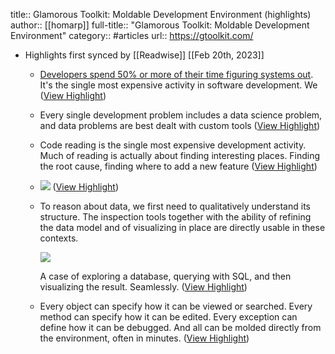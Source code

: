 title:: Glamorous Toolkit: Moldable Development Environment (highlights)
author:: [[homarp]]
full-title:: "Glamorous Toolkit: Moldable Development Environment"
category:: #articles
url:: https://gtoolkit.com/

- Highlights first synced by [[Readwise]] [[Feb 20th, 2023]]
	- [Developers spend 50% or more of their time figuring systems out](https://blog.feenk.com/developers-spend-most-of-their-time-figuri-7aj1ocjhe765vvlln8qqbuhto/). It's the single most expensive activity in software development. We ([View Highlight](https://read.readwise.io/read/01gft3pnmms1s07vtac097735a))
	- Every single development problem includes a data science problem, and data problems are best dealt with custom tools ([View Highlight](https://read.readwise.io/read/01gft3q2f1vfj21pgnrw6ewxnp))
	- Code reading is the single most expensive development activity. Much of reading is actually about finding interesting places. Finding the root cause, finding where to add a new feature ([View Highlight](https://read.readwise.io/read/01gft3qwrsapac3ph1pz99avsj))
	- ![](https://gtoolkit.com/assets/pictures/gtr-famix-argouml.png) ([View Highlight](https://read.readwise.io/read/01gft3qzjbwkvqhsyvekqnt5gf))
	- To reason about data, we first need to qualitatively understand its structure. The inspection tools together with the ability of refining the data model and of visualizing in place are directly usable in these contexts.
	  
	  ![](https://gtoolkit.com/assets/pictures/gtr-postgres-visualization.png)
	  
	  A case of exploring a database, querying with SQL, and then visualizing the result. Seamlessly. ([View Highlight](https://read.readwise.io/read/01gft3r94n6mppbb990xktrh5z))
	- Every object can specify how it can be viewed or searched. Every method can specify how it can be edited. Every exception can define how it can be debugged. And all can be molded directly from the environment, often in minutes. ([View Highlight](https://read.readwise.io/read/01gft3rz3gba6be6ydhw5s320p))